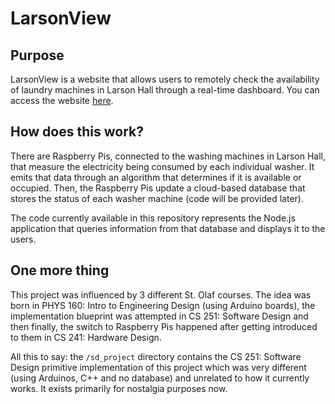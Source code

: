 # LarsonView



## Purpose

LarsonView is a website that allows users to remotely check the availability of laundry machines in Larson Hall through a real-time dashboard. You can access the website [here](https://larsonview.onrender.com).

## How does this work?

There are Raspberry Pis, connected to the washing machines in Larson Hall, that measure the electricity being consumed by each individual washer. It emits that data through an algorithm that determines if it is available or occupied. Then, the Raspberry Pis update a cloud-based database that stores the status of each washer machine (code will be provided later).

The code currently available in this repository represents the Node.js application that queries information from that database and displays it to the users. 

## One more thing

This project was influenced by 3 different St. Olaf courses. The idea was born in PHYS 160: Intro to Engineering Design (using Arduino boards), the implementation blueprint was attempted in CS 251: Software Design and then finally, the switch to Raspberry Pis happened after getting introduced to them in CS 241: Hardware Design. 

All this to say: the `/sd_project` directory contains the CS 251: Software Design primitive implementation of this project which was very different (using Arduinos, C++ and no database) and unrelated to how it currently works. It exists primarily for nostalgia purposes now. 
